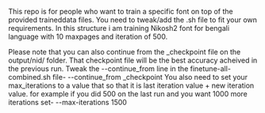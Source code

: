This repo is for people who want to train a specific font on top of the provided traineddata files. You need to tweak/add the .sh file to fit your own requirements. In this structure i am training Nikosh2 font for bengali language with 10 maxpages and iteration of 500.

Please note that you can also continue from the _checkpoint file on the output/nid/ folder. That checkpoint file will be the best accuracy acheived in the previous run. Tweak the --continue_from line in the finetune-all-combined.sh file-
	--continue_from _checkpoint
You also need to set your max_iterations to a value that so that it is last iteration value + new iteration value. for example if you did 500 on the last run and you want 1000 more iterations set-
	--max-iterations 1500


